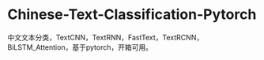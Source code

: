 # Chinese-Text-Classification-Pytorch
中文文本分类，TextCNN，TextRNN，FastText，TextRCNN，BiLSTM_Attention，基于pytorch，开箱可用。
